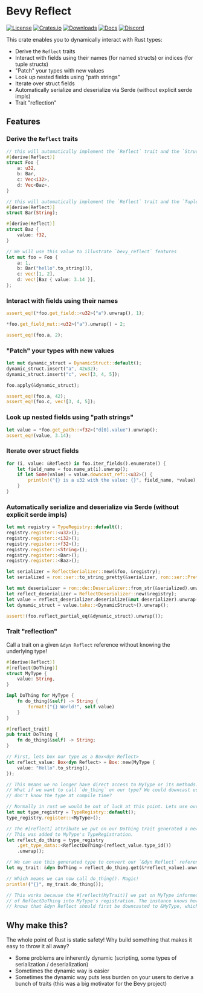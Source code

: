 # Bevy Reflect

[![License](https://img.shields.io/badge/license-MIT%2FApache-blue.svg)](https://github.com/bevyengine/bevy#license)
[![Crates.io](https://img.shields.io/crates/v/bevy.svg)](https://crates.io/crates/bevy_reflect)
[![Downloads](https://img.shields.io/crates/d/bevy_reflect.svg)](https://crates.io/crates/bevy_reflect)
[![Docs](https://docs.rs/bevy_reflect/badge.svg)](https://docs.rs/bevy_reflect/latest/bevy_reflect/)
[![Discord](https://img.shields.io/discord/691052431525675048.svg?label=&logo=discord&logoColor=ffffff&color=7389D8&labelColor=6A7EC2)](https://discord.gg/bevy)

This crate enables you to dynamically interact with Rust types:

- Derive the `Reflect` traits
- Interact with fields using their names (for named structs) or indices (for tuple structs)
- "Patch" your types with new values
- Look up nested fields using "path strings"
- Iterate over struct fields
- Automatically serialize and deserialize via Serde (without explicit serde impls)
- Trait "reflection"

## Features

### Derive the `Reflect` traits

```rust ignore
// this will automatically implement the `Reflect` trait and the `Struct` trait (because the type is a struct)
#[derive(Reflect)]
struct Foo {
    a: u32,
    b: Bar,
    c: Vec<i32>,
    d: Vec<Baz>,
}

// this will automatically implement the `Reflect` trait and the `TupleStruct` trait (because the type is a tuple struct)
#[derive(Reflect)]
struct Bar(String);

#[derive(Reflect)]
struct Baz {
    value: f32,
}

// We will use this value to illustrate `bevy_reflect` features
let mut foo = Foo {
    a: 1,
    b: Bar("hello".to_string()),
    c: vec![1, 2],
    d: vec![Baz { value: 3.14 }],
};
```

### Interact with fields using their names

```rust ignore
assert_eq!(*foo.get_field::<u32>("a").unwrap(), 1);

*foo.get_field_mut::<u32>("a").unwrap() = 2;

assert_eq!(foo.a, 2);
```

### "Patch" your types with new values

```rust ignore
let mut dynamic_struct = DynamicStruct::default();
dynamic_struct.insert("a", 42u32);
dynamic_struct.insert("c", vec![3, 4, 5]);

foo.apply(&dynamic_struct);

assert_eq!(foo.a, 42);
assert_eq!(foo.c, vec![3, 4, 5]);
```

### Look up nested fields using "path strings"

```rust ignore
let value = *foo.get_path::<f32>("d[0].value").unwrap();
assert_eq!(value, 3.14);
```

### Iterate over struct fields

```rust ignore
for (i, value: &Reflect) in foo.iter_fields().enumerate() {
    let field_name = foo.name_at(i).unwrap();
    if let Some(value) = value.downcast_ref::<u32>() {
        println!("{} is a u32 with the value: {}", field_name, *value);
    }
}
```

### Automatically serialize and deserialize via Serde (without explicit serde impls)

```rust ignore
let mut registry = TypeRegistry::default();
registry.register::<u32>();
registry.register::<i32>();
registry.register::<f32>();
registry.register::<String>();
registry.register::<Bar>();
registry.register::<Baz>();

let serializer = ReflectSerializer::new(&foo, &registry);
let serialized = ron::ser::to_string_pretty(&serializer, ron::ser::PrettyConfig::default()).unwrap();

let mut deserializer = ron::de::Deserializer::from_str(&serialized).unwrap();
let reflect_deserializer = ReflectDeserializer::new(&registry);
let value = reflect_deserializer.deserialize(&mut deserializer).unwrap();
let dynamic_struct = value.take::<DynamicStruct>().unwrap();

assert!(foo.reflect_partial_eq(&dynamic_struct).unwrap());
```

### Trait "reflection"

Call a trait on a given `&dyn Reflect` reference without knowing the underlying type!

```rust ignore
#[derive(Reflect)]
#[reflect(DoThing)]
struct MyType {
    value: String,
}

impl DoThing for MyType {
    fn do_thing(&self) -> String {
        format!("{} World!", self.value)
    }
}

#[reflect_trait]
pub trait DoThing {
    fn do_thing(&self) -> String;
}

// First, lets box our type as a Box<dyn Reflect>
let reflect_value: Box<dyn Reflect> = Box::new(MyType {
    value: "Hello".to_string(),
});

// This means we no longer have direct access to MyType or its methods. We can only call Reflect methods on reflect_value.
// What if we want to call `do_thing` on our type? We could downcast using reflect_value.downcast_ref::<MyType>(), but what if we
// don't know the type at compile time?

// Normally in rust we would be out of luck at this point. Lets use our new reflection powers to do something cool!
let mut type_registry = TypeRegistry::default();
type_registry.register::<MyType>();

// The #[reflect] attribute we put on our DoThing trait generated a new `ReflectDoThing` struct, which implements TypeData.
// This was added to MyType's TypeRegistration.
let reflect_do_thing = type_registry
    .get_type_data::<ReflectDoThing>(reflect_value.type_id())
    .unwrap();

// We can use this generated type to convert our `&dyn Reflect` reference to a `&dyn DoThing` reference
let my_trait: &dyn DoThing = reflect_do_thing.get(&*reflect_value).unwrap();

// Which means we can now call do_thing(). Magic!
println!("{}", my_trait.do_thing());

// This works because the #[reflect(MyTrait)] we put on MyType informed the Reflect derive to insert a new instance
// of ReflectDoThing into MyType's registration. The instance knows how to cast &dyn Reflect to &dyn DoThing, because it
// knows that &dyn Reflect should first be downcasted to &MyType, which can then be safely casted to &dyn DoThing
```

## Why make this?

The whole point of Rust is static safety! Why build something that makes it easy to throw it all away?

- Some problems are inherently dynamic (scripting, some types of serialization / deserialization)
- Sometimes the dynamic way is easier
- Sometimes the dynamic way puts less burden on your users to derive a bunch
  of traits (this was a big motivator for the Bevy project)
